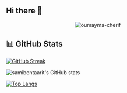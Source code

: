 ## Hi there 👋

<p align="center"> 
    <img src="https://komarev.com/ghpvc/?username=samibentaarit&label=Profile%20views&color=0e75b6&style=flat" alt="oumayma-cherif" /> 
</p>

<!--
**samibentaarit/samibentaarit** is a ✨ _special_ ✨ repository because its `README.md` (this file) appears on your GitHub profile.

Here are some ideas to get you started:

- 🔭 I’m currently working on ...
- 🌱 I’m currently learning ...
- 👯 I’m looking to collaborate on ...
- 🤔 I’m looking for help with ...
- 💬 Ask me about ...
- 📫 How to reach me: ...
- 😄 Pronouns: ...
- ⚡ Fun fact: ...
-->

## 📊 GitHub Stats

[![GitHub Streak](https://github-readme-streak-stats.herokuapp.com?user=samibentaarit&theme=radical&hide_border=true)](https://git.io/streak-stats)

![samibentaarit's GitHub stats](https://github-readme-stats.vercel.app/api?username=samibentaarit&show_icons=true&theme=radical&hide_border=true)

[![Top Langs](https://github-readme-stats.vercel.app/api/top-langs/?username=samibentaarit&layout=compact&theme=radical&hide_border=true)](https://github.com/anuraghazra/github-readme-stats)
